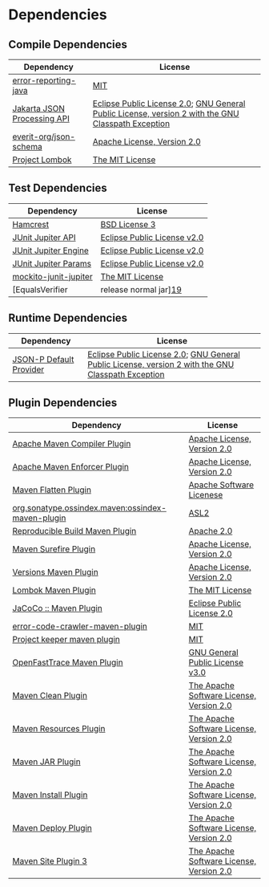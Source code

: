 <!-- @formatter:off -->
# Dependencies

## Compile Dependencies

| Dependency                       | License                                                                                                      |
| -------------------------------- | ------------------------------------------------------------------------------------------------------------ |
| [error-reporting-java][0]        | [MIT][1]                                                                                                     |
| [Jakarta JSON Processing API][2] | [Eclipse Public License 2.0][3]; [GNU General Public License, version 2 with the GNU Classpath Exception][4] |
| [everit-org/json-schema][5]      | [Apache License, Version 2.0][6]                                                                             |
| [Project Lombok][7]              | [The MIT License][8]                                                                                         |

## Test Dependencies

| Dependency                                | License                           |
| ----------------------------------------- | --------------------------------- |
| [Hamcrest][9]                             | [BSD License 3][10]               |
| [JUnit Jupiter API][11]                   | [Eclipse Public License v2.0][12] |
| [JUnit Jupiter Engine][11]                | [Eclipse Public License v2.0][12] |
| [JUnit Jupiter Params][11]                | [Eclipse Public License v2.0][12] |
| [mockito-junit-jupiter][17]               | [The MIT License][18]             |
| [EqualsVerifier | release normal jar][19] | [Apache License, Version 2.0][20] |

## Runtime Dependencies

| Dependency                   | License                                                                                                      |
| ---------------------------- | ------------------------------------------------------------------------------------------------------------ |
| [JSON-P Default Provider][2] | [Eclipse Public License 2.0][3]; [GNU General Public License, version 2 with the GNU Classpath Exception][4] |

## Plugin Dependencies

| Dependency                                              | License                                       |
| ------------------------------------------------------- | --------------------------------------------- |
| [Apache Maven Compiler Plugin][24]                      | [Apache License, Version 2.0][20]             |
| [Apache Maven Enforcer Plugin][26]                      | [Apache License, Version 2.0][20]             |
| [Maven Flatten Plugin][28]                              | [Apache Software Licenese][6]                 |
| [org.sonatype.ossindex.maven:ossindex-maven-plugin][30] | [ASL2][6]                                     |
| [Reproducible Build Maven Plugin][32]                   | [Apache 2.0][6]                               |
| [Maven Surefire Plugin][34]                             | [Apache License, Version 2.0][20]             |
| [Versions Maven Plugin][36]                             | [Apache License, Version 2.0][20]             |
| [Lombok Maven Plugin][38]                               | [The MIT License][1]                          |
| [JaCoCo :: Maven Plugin][40]                            | [Eclipse Public License 2.0][41]              |
| [error-code-crawler-maven-plugin][42]                   | [MIT][1]                                      |
| [Project keeper maven plugin][44]                       | [MIT][1]                                      |
| [OpenFastTrace Maven Plugin][46]                        | [GNU General Public License v3.0][47]         |
| [Maven Clean Plugin][48]                                | [The Apache Software License, Version 2.0][6] |
| [Maven Resources Plugin][50]                            | [The Apache Software License, Version 2.0][6] |
| [Maven JAR Plugin][52]                                  | [The Apache Software License, Version 2.0][6] |
| [Maven Install Plugin][54]                              | [The Apache Software License, Version 2.0][6] |
| [Maven Deploy Plugin][56]                               | [The Apache Software License, Version 2.0][6] |
| [Maven Site Plugin 3][58]                               | [The Apache Software License, Version 2.0][6] |

[44]: https://github.com/exasol/project-keeper
[0]: https://github.com/exasol/error-reporting-java
[5]: https://github.com/everit-org/json-schema
[6]: http://www.apache.org/licenses/LICENSE-2.0.txt
[7]: https://projectlombok.org
[34]: https://maven.apache.org/surefire/maven-surefire-plugin/
[48]: http://maven.apache.org/plugins/maven-clean-plugin/
[1]: https://opensource.org/licenses/MIT
[17]: https://github.com/mockito/mockito
[36]: http://www.mojohaus.org/versions-maven-plugin/
[10]: http://opensource.org/licenses/BSD-3-Clause
[24]: https://maven.apache.org/plugins/maven-compiler-plugin/
[46]: https://github.com/itsallcode/openfasttrace-maven-plugin
[41]: https://www.eclipse.org/legal/epl-2.0/
[40]: https://www.jacoco.org/jacoco/trunk/doc/maven.html
[18]: https://github.com/mockito/mockito/blob/main/LICENSE
[8]: https://projectlombok.org/LICENSE
[32]: http://zlika.github.io/reproducible-build-maven-plugin
[47]: https://www.gnu.org/licenses/gpl-3.0.html
[52]: http://maven.apache.org/plugins/maven-jar-plugin/
[3]: https://projects.eclipse.org/license/epl-2.0
[20]: https://www.apache.org/licenses/LICENSE-2.0.txt
[19]: https://www.jqno.nl/equalsverifier
[26]: https://maven.apache.org/enforcer/maven-enforcer-plugin/
[38]: https://awhitford.github.com/lombok.maven/lombok-maven-plugin/
[12]: https://www.eclipse.org/legal/epl-v20.html
[54]: http://maven.apache.org/plugins/maven-install-plugin/
[11]: https://junit.org/junit5/
[30]: https://sonatype.github.io/ossindex-maven/maven-plugin/
[28]: https://www.mojohaus.org/flatten-maven-plugin/flatten-maven-plugin
[2]: https://github.com/eclipse-ee4j/jsonp
[4]: https://projects.eclipse.org/license/secondary-gpl-2.0-cp
[9]: http://hamcrest.org/JavaHamcrest/
[56]: http://maven.apache.org/plugins/maven-deploy-plugin/
[58]: http://maven.apache.org/plugins/maven-site-plugin/
[50]: http://maven.apache.org/plugins/maven-resources-plugin/
[42]: https://github.com/exasol/error-code-crawler-maven-plugin
